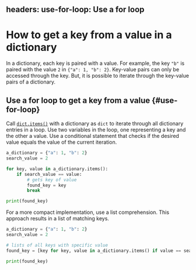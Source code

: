 headers:
  use-for-loop: Use a for loop
---
# How to get a key from a value in a dictionary
In a dictionary, each key is paired with a value. For example, the key `"b"` is paired with the value `2` in `{"a": 1, "b": 2}`. Key-value pairs can only be accessed through the key. But, it is possible to iterate through the key-value pairs of a dictionary.

## Use a for loop to get a key from a value {#use-for-loop}
Call [`dict.items()`](kite-sym:builtins.dict.items) with a dictionary as `dict` to iterate through all dictionary entries in a loop. Use two variables in the loop, one representing a key and the other a value. Use a conditional statement that checks if the desired value equals the value of the current iteration.

```python
a_dictionary = {"a": 1, "b": 2}
search_value = 2

for key, value in a_dictionary.items():
    if search_value == value:
        # gets key of value
        found_key = key
        break

print(found_key)
```

For a more compact implementation, use a list comprehension. This approach results in a list of matching keys.

```python
a_dictionary = {"a": 1, "b": 2}
search_value = 2

# lists of all keys with specific value
found_key = [key for key, value in a_dictionary.items() if value == search_value]

print(found_key)
```
